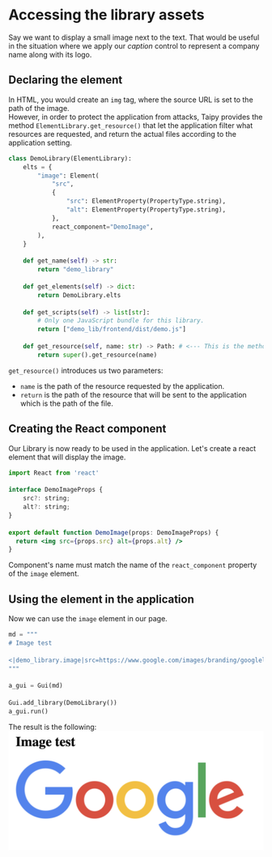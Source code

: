 # Accessing the library assets

Say we want to display a small image next to the text. That would be useful in the situation where we apply
our *caption* control to represent a company name along with its logo.

## Declaring the element

In HTML, you would create an `img` tag, where the source URL is set to the path of the image.<br/>
However, in order to protect the application from attacks, Taipy provides the method
`ElementLibrary.get_resource()` that let the application filter what resources are requested, and return the
actual files according to the application setting.

```py 
class DemoLibrary(ElementLibrary):
    elts = {
        "image": Element(
            "src",
            {
                "src": ElementProperty(PropertyType.string),
                "alt": ElementProperty(PropertyType.string),
            },
            react_component="DemoImage",
        ),
    }

    def get_name(self) -> str:
        return "demo_library"

    def get_elements(self) -> dict:
        return DemoLibrary.elts

    def get_scripts(self) -> list[str]:
        # Only one JavaScript bundle for this library.
        return ["demo_lib/frontend/dist/demo.js"]

    def get_resource(self, name: str) -> Path: # <--- This is the method we are interested in.
        return super().get_resource(name)
```
`get_resource()` introduces us two parameters:
- `name` is the path of the resource requested by the application.
- `return` is the path of the resource that will be sent to the application which is the path of the file.

## Creating the React component

Our Library is now ready to be used in the application. Let's create a react element that will display the image.

```jsx
import React from 'react'

interface DemoImageProps {
    src?: string;
    alt?: string;
}

export default function DemoImage(props: DemoImageProps) {
  return <img src={props.src} alt={props.alt} />
}

```
Component's name must match the name of the `react_component` property of the `image` element.

## Using the element in the application

Now we can use the `image` element in our page.

```py
md = """
# Image test

<|demo_library.image|src=https://www.google.com/images/branding/googlelogo/2x/googlelogo_color_272x92dp.png|alt=Google Logo|>
"""

a_gui = Gui(md)

Gui.add_library(DemoLibrary())
a_gui.run()
```

The result is the following:
![Image test](./images/image_test-l.png)